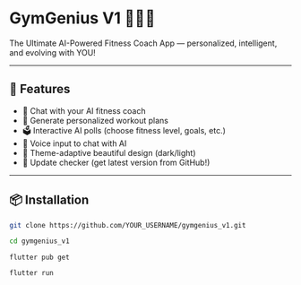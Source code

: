 # GymGenius V1 🏋️‍♂️🤖

The Ultimate AI-Powered Fitness Coach App — personalized, intelligent, and evolving with YOU!

---

## 🚀 Features

- 🤖 Chat with your AI fitness coach
- 🧠 Generate personalized workout plans
- 🗳 Interactive AI polls (choose fitness level, goals, etc.)
- 🎤 Voice input to chat with AI
- 🌙 Theme-adaptive beautiful design (dark/light)
- 🔔 Update checker (get latest version from GitHub!)

---


## 📦 Installation

```bash
git clone https://github.com/YOUR_USERNAME/gymgenius_v1.git

cd gymgenius_v1
```

```
flutter pub get
```

```
flutter run
```